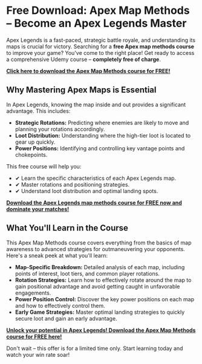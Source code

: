 # Free Download: Apex Map Methods – Become an Apex Legends Master

Apex Legends is a fast-paced, strategic battle royale, and understanding its maps is crucial for victory. Searching for a **free Apex map methods course** to improve your game? You've come to the right place! Get ready to access a comprehensive Udemy course – **completely free of charge**.

[**Click here to download the Apex Map Methods course for FREE!**](https://udemywork.com/apex-map-methods)

## Why Mastering Apex Maps is Essential

In Apex Legends, knowing the map inside and out provides a significant advantage. This includes:

*   **Strategic Rotations:** Predicting where enemies are likely to move and planning your rotations accordingly.
*   **Loot Distribution:** Understanding where the high-tier loot is located to gear up quickly.
*   **Power Positions:** Identifying and controlling key vantage points and chokepoints.

This free course will help you:

*   ✔ Learn the specific characteristics of each Apex Legends map.
*   ✔ Master rotations and positioning strategies.
*   ✔ Understand loot distribution and optimal landing spots.

[**Download the Apex Legends map methods course for FREE now and dominate your matches!**](https://udemywork.com/apex-map-methods)

## What You'll Learn in the Course

This Apex Map Methods course covers everything from the basics of map awareness to advanced strategies for outmaneuvering your opponents. Here's a sneak peek at what you'll learn:

*   **Map-Specific Breakdown:** Detailed analysis of each map, including points of interest, loot tiers, and common player rotations.
*   **Rotation Strategies:** Learn how to effectively rotate around the map to gain positional advantage and avoid getting caught in unfavorable engagements.
*   **Power Position Control:** Discover the key power positions on each map and how to effectively control them.
*   **Early Game Strategies:** Master optimal landing strategies to quickly secure loot and gain an early advantage.

[**Unlock your potential in Apex Legends! Download the Apex Map Methods course for FREE here!**](https://udemywork.com/apex-map-methods)

Don't wait – this offer is for a limited time only. Start learning today and watch your win rate soar!
